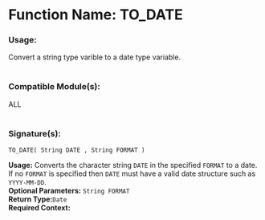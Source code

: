 # Function Name: TO_DATE

### Usage:
Convert a string type varible to a date type variable.
<br><br>

### Compatible Module(s):
ALL
<br><br>

### Signature(s):
```
TO_DATE( String DATE , String FORMAT )
```
**Usage:** Converts the character string `DATE` in the specified `FORMAT` to a date. If no `FORMAT` is specified then `DATE` must have a valid date structure such as `YYYY-MM-DD`.<br>
**Optional Parameters:** `String FORMAT`<br>
**Return Type:**`Date`<br>
**Required Context:**<br>
<br>